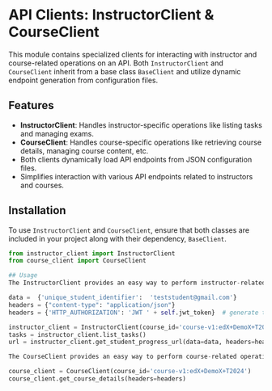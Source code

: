 # API Clients: InstructorClient & CourseClient

This module contains specialized clients for interacting with instructor and course-related operations on an API. Both `InstructorClient` and `CourseClient` inherit from a base class `BaseClient` and utilize dynamic endpoint generation from configuration files.

## Features

- **InstructorClient**: Handles instructor-specific operations like listing tasks and managing exams.
- **CourseClient**: Handles course-specific operations like retrieving course details, managing course content, etc.
- Both clients dynamically load API endpoints from JSON configuration files.
- Simplifies interaction with various API endpoints related to instructors and courses.

## Installation

To use `InstructorClient` and `CourseClient`, ensure that both classes are included in your project along with their dependency, `BaseClient`.

```python
from instructor_client import InstructorClient
from course_client import CourseClient

## Usage
The InstructorClient provides an easy way to perform instructor-related operations on a specific course.

data =  {'unique_student_identifier':  'teststudent@gmail.com'} 
headers = {"content-type": "application/json"}
headers = {'HTTP_AUTHORIZATION': 'JWT ' + self.jwt_token}  # generate token with superuser perms due to instructor requirments.

instructor_client = InstructorClient(course_id='course-v1:edX+DemoX+T2024')
tasks = instructor_client.list_tasks()
url = instructor_client.get_student_progress_url(data=data, headers=headers)

The CourseClient provides an easy way to perform course-related operations on a specific course.

course_client = CourseClient(course_id='course-v1:edX+DemoX+T2024')
course_client.get_course_details(headers=headers)
